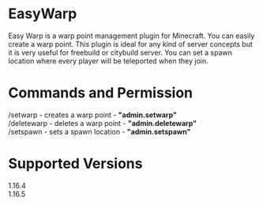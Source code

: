 # EasyWarp

Easy Warp is a warp point management plugin for Minecraft. You can easily create a warp point. This plugin is ideal for any kind of server concepts but it is very useful for freebuild or citybuild server. You can set a spawn location where every player will be teleported when they join.

# Commands and Permission
/setwarp - creates a warp point - **"admin.setwarp"**  
/deletewarp - deletes a warp point - **"admin.deletewarp"**  
/setspawn - sets a spawn location - **"admin.setspawn"**  

# Supported Versions
1.16.4  
1.16.5
